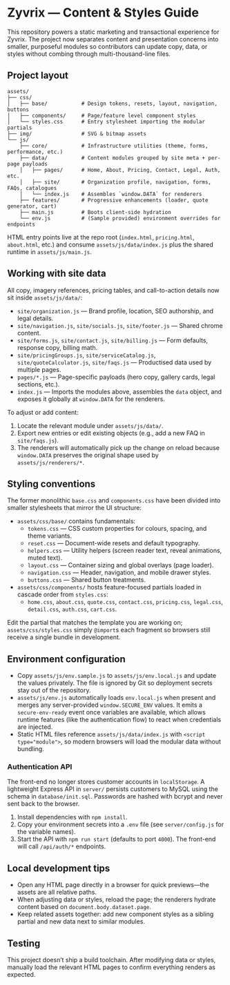 # Zyvrix — Content & Styles Guide

This repository powers a static marketing and transactional experience for Zyvrix. The project now separates content and presentation concerns into smaller, purposeful modules so contributors can update copy, data, or styles without combing through multi-thousand-line files.

## Project layout

```
assets/
├── css/
│   ├── base/           # Design tokens, resets, layout, navigation, buttons
│   ├── components/     # Page/feature level component styles
│   └── styles.css      # Entry stylesheet importing the modular partials
├── img/                # SVG & bitmap assets
└── js/
    ├── core/           # Infrastructure utilities (theme, forms, performance, etc.)
    ├── data/           # Content modules grouped by site meta + per-page payloads
    │   ├── pages/      # Home, About, Pricing, Contact, Legal, Auth, etc.
    │   ├── site/       # Organization profile, navigation, forms, FAQs, catalogues
    │   └── index.js    # Assembles `window.DATA` for renderers
    ├── features/       # Progressive enhancements (loader, quote generator, cart)
    ├── main.js         # Boots client-side hydration
    └── env.js          # (Sample provided) environment overrides for endpoints
```

HTML entry points live at the repo root (`index.html`, `pricing.html`, `about.html`, etc.) and consume `assets/js/data/index.js` plus the shared runtime in `assets/js/main.js`.

## Working with site data

All copy, imagery references, pricing tables, and call-to-action details now sit inside `assets/js/data/`:

- `site/organization.js` — Brand profile, location, SEO authorship, and legal details.
- `site/navigation.js`, `site/socials.js`, `site/footer.js` — Shared chrome content.
- `site/forms.js`, `site/contact.js`, `site/billing.js` — Form defaults, response copy, billing math.
- `site/pricingGroups.js`, `site/serviceCatalog.js`, `site/quoteCalculator.js`, `site/faqs.js` — Productised data used by multiple pages.
- `pages/*.js` — Page-specific payloads (hero copy, gallery cards, legal sections, etc.).
- `index.js` — Imports the modules above, assembles the `data` object, and exposes it globally at `window.DATA` for the renderers.

To adjust or add content:

1. Locate the relevant module under `assets/js/data/`.
2. Export new entries or edit existing objects (e.g., add a new FAQ in `site/faqs.js`).
3. The renderers will automatically pick up the change on reload because `window.DATA` preserves the original shape used by `assets/js/renderers/*`.

## Styling conventions

The former monolithic `base.css` and `components.css` have been divided into smaller stylesheets that mirror the UI structure:

- `assets/css/base/` contains fundamentals:
  - `tokens.css` — CSS custom properties for colours, spacing, and theme variants.
  - `reset.css` — Document-wide resets and default typography.
  - `helpers.css` — Utility helpers (screen reader text, reveal animations, muted text).
  - `layout.css` — Container sizing and global overlays (page loader).
  - `navigation.css` — Header, navigation, and mobile drawer styles.
  - `buttons.css` — Shared button treatments.
- `assets/css/components/` hosts feature-focused partials loaded in cascade order from `styles.css`:
  - `home.css`, `about.css`, `quote.css`, `contact.css`, `pricing.css`, `legal.css`, `detail.css`, `auth.css`, `cart.css`.

Edit the partial that matches the template you are working on; `assets/css/styles.css` simply `@import`s each fragment so browsers still receive a single bundle in development.

## Environment configuration

- Copy `assets/js/env.sample.js` to `assets/js/env.local.js` and update the values privately. The file is ignored by Git so deployment secrets stay out of the repository.
- `assets/js/env.js` automatically loads `env.local.js` when present and merges any server-provided `window.SECURE_ENV` values. It emits a `secure-env-ready` event once variables are available, which allows runtime features (like the authentication flow) to react when credentials are injected.
- Static HTML files reference `assets/js/data/index.js` with `<script type="module">`, so modern browsers will load the modular data without bundling.

### Authentication API

The front-end no longer stores customer accounts in `localStorage`. A lightweight Express API in `server/` persists customers to MySQL using the schema in `database/init.sql`. Passwords are hashed with bcrypt and never sent back to the browser.

1. Install dependencies with `npm install`.
2. Copy your environment secrets into a `.env` file (see `server/config.js` for the variable names).
3. Start the API with `npm run start` (defaults to port `4000`). The front-end will call `/api/auth/*` endpoints.

## Local development tips

- Open any HTML page directly in a browser for quick previews—the assets are all relative paths.
- When adjusting data or styles, reload the page; the renderers hydrate content based on `document.body.dataset.page`.
- Keep related assets together: add new component styles as a sibling partial and new data next to similar modules.

## Testing

This project doesn’t ship a build toolchain. After modifying data or styles, manually load the relevant HTML pages to confirm everything renders as expected.
